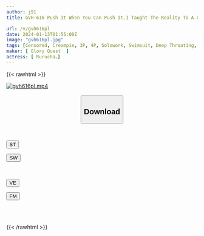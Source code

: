 ```yaml
---
author: j91
title: GVH-616 Push It When You Can Push It.I Taught The Reality To A Cheeky Gal Female Brat Who Has Turned Into An Otaku Due To Being An Idol With A Brutal Dick! ! Rurucha.

url: /v/gvh616pl
date: 2024-01-13T01:55:00Z
image: "gvh616pl.jpg"
tags: [Censored, Creampie, 3P, 4P, Solowork, Swimsuit, Deep Throating, Mini	]
maker: [ Glory Quest  ]
actress: [ Rurucha。]
---
```



{{< rawhtml >}}

<div class="video" data-videoid="74awJRome2FAzZb">
    <a href="javascript:;">
        <img src="/v/gvh616pl/gvh616pl.jpg" width="WIDTH" height="HEIGHT" alt="gvh616pl.mp4" loading="lazy">
    </a>
</div>

<script type="text/javascript" src="https://j91.asia/asset/on-demand-st.js"></script>

<br>
  <link rel="stylesheet" href="https://j91.asia/asset/bs5.css">
  
  <center>
  <button class="btn btn-primary" type="button" data-bs-toggle="collapse" data-bs-target=".multi-collapse" aria-expanded="false" aria-controls="multiCollapseExample1 multiCollapseExample2"><h2>Download</h2></button></center>
</p>
<div class="row">
  <div class="col">
    <div class="collapse multi-collapse" id="multiCollapseExample1">
      <div class="card card-body">
	      	      <br>
<div class="buttons">  
<p><a href="https://streamtape.to/v/74awJRome2FAzZb" target="_blank"><button class="btn-hover color-3"><i class="fa fa-download"></i> ST</button></a></p>
<p><a href="https://flaswish.com/jlpkgrs56bpb" target="_blank"><button class="btn-hover color-2"><i class="fa fa-download"></i> SW</button></a></p></div>
    </div>
  </div>
</div>
  <div class="col">
    <div class="collapse multi-collapse" id="multiCollapseExample2">
      <div class="card card-body">
	      <br>
<div class="buttons">
<p><a href="javascript:;" target="_blank"><button class="btn-hover color-9"><i class="fa fa-download"></i> VE</button></a></p>
<p><a href="javascript:;" target="_blank"><button class="btn-hover color-8"><i class="fa fa-download"></i> FM</button></a></p></div>
<br><br>
      </div>
    </div>
  </div>
</div>

{{< /rawhtml >}}
